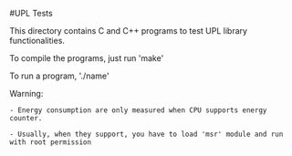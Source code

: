 #UPL Tests

This directory contains C and C++ programs to test UPL library functionalities.

To compile the programs, just run 'make'

To run a program, './name'

Warning: 

	- Energy consumption are only measured when CPU supports energy counter. 

	- Usually, when they support, you have to load 'msr' module and run with root permission

